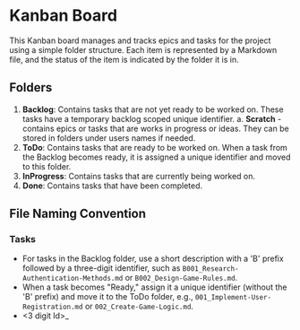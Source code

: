# Kanban Board

This Kanban board manages and tracks epics and tasks for the project using a simple folder structure.
Each item is represented by a Markdown file, and the status of the item is indicated by the folder it is in.

## Folders

1. **Backlog**: Contains tasks that are not yet ready to be worked on. These tasks have a temporary backlog scoped unique identifier.
   a. **Scratch** - contains epics or tasks that are works in progress or ideas.  They can be stored in folders under users names if needed.
2. **ToDo**: Contains tasks that are ready to be worked on. When a task from the Backlog becomes ready, it is assigned a unique identifier and moved to this folder.
3. **InProgress**: Contains tasks that are currently being worked on.
4. **Done**: Contains tasks that have been completed.

## File Naming Convention

### Tasks
- For tasks in the Backlog folder, use a short description with a 'B' prefix followed by a three-digit identifier,
such as `B001_Research-Authentication-Methods.md` or `B002_Design-Game-Rules.md`.
- When a task becomes "Ready," assign it a unique identifier (without the 'B' prefix) and move it to the ToDo folder, e.g.,
`001_Implement-User-Registration.md` or `002_Create-Game-Logic.md`.
- <3 digit Id>_<Short-Description-Separated-By-Hyphens>
